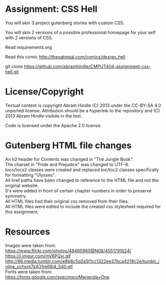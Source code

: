 Assignment: CSS Hell
====================

You will skin 3 project gutenberg stories with custom CSS.

You will skin 2 versions of a possible professional homepage for your
self with 2 versions of CSS.

Read requirements.org

Read this comic http://theoatmeal.com/comics/design_hell

git clone https://github.com/abramhindle/CMPUT404-assignment-css-hell.git

License/Copyright
=================

Textual content is copyright Abram Hindle (C) 2013 under the CC-BY-SA
4.0 unported license. Attribution should be a hyperlink to the
repository and (C) 2013 Abram Hindle visibile in the text.

Code is licensed under the Apache 2.0 license.

Gutenberg HTML file changes
=================

An h2 header for Contents was changed in "The Jungle Book". </br>
The charset in "Pride and Prejudice" was changed to UTF-8. </br>
tocs/tocs2 classes were created and replaced toc/toc2 classes specifically for formatting "Ulysses". </br>
All href paths have been changed to reference to the HTML file and not the original website. </br>
0's were added in front of certain chapter numbers in order to preserve symmetry. </br>
All HTML files had their original css removed from their files. </br>
All HTML files were edited to include the created css stylesheet required for this assignment. </br>

Resources
=================
Images were taken from: </br>
https://www.flickr.com/photos/48460960@N08/4551791024/ </br>
https://i.imgur.com/mV8PQxj.gif </br>
http://66.media.tumblr.com/e8b8c5d2a5f1cc1322ee37bca4218c2e/tumblr_inline_ochsnt7kA31re68i4_540.gif </br>
Fonts were taken from: </br>
https://fonts.google.com/specimen/Merienda+One